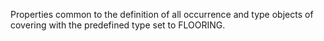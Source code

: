 ﻿Properties common to the definition of all occurrence and type objects of covering with the predefined type set to FLOORING.
